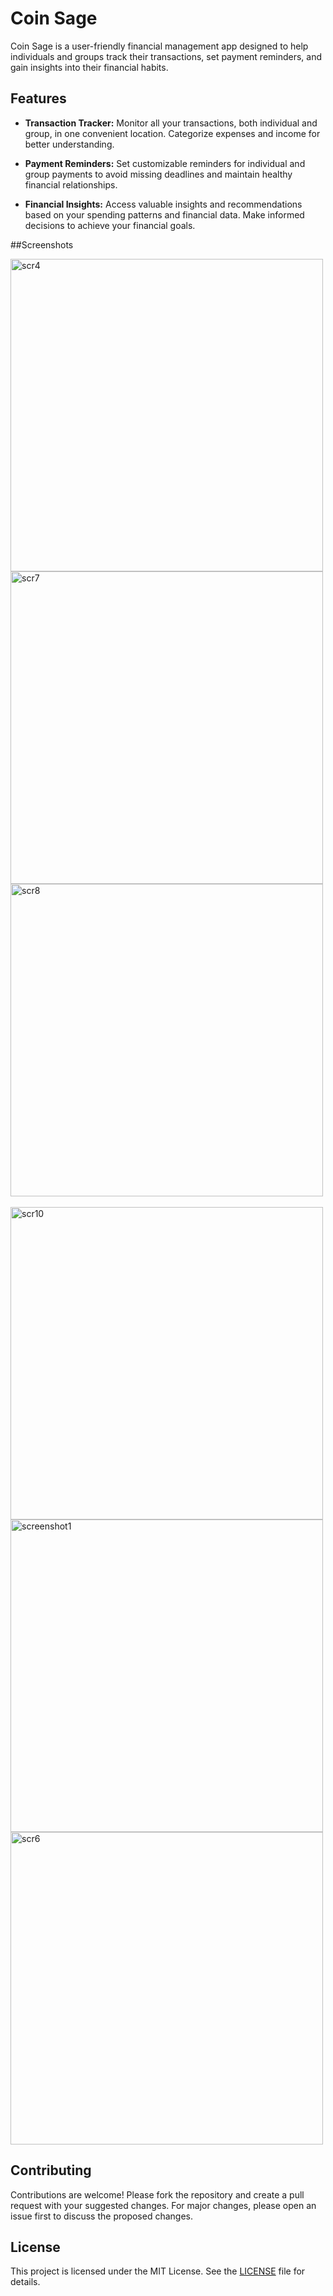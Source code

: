 
# Coin Sage

Coin Sage is a user-friendly financial management app designed to help individuals and groups track their transactions, set payment reminders, and gain insights into their financial habits.

## Features

- **Transaction Tracker:** Monitor all your transactions, both individual and group, in one convenient location. Categorize expenses and income for better understanding.

- **Payment Reminders:** Set customizable reminders for individual and group payments to avoid missing deadlines and maintain healthy financial relationships.

- **Financial Insights:** Access valuable insights and recommendations based on your spending patterns and financial data. Make informed decisions to achieve your financial goals.

##Screenshots

<img src="https://github.com/NehaJainG/Coin-Sage/assets/127672058/56ad1250-1051-4791-b0cd-5712b6dfd2d2" alt="scr4" height="500"/>

<img src="https://github.com/NehaJainG/Coin-Sage/assets/127672058/52e11e79-0a0d-427c-88bc-67a006e8095c" alt="scr7" height="500"/>

<img src="https://github.com/NehaJainG/Coin-Sage/assets/127672058/79d04715-9757-40b2-8144-444061b10561" alt="scr8" height="500"/>
<br><br>
<img src="https://github.com/NehaJainG/Coin-Sage/assets/127672058/ba75cb8c-88eb-4297-9755-135db6c00f2f" alt="scr10" height="500"/>

<img src="https://github.com/NehaJainG/Coin-Sage/assets/127672058/953f66e1-4f82-407e-a917-afeea65c267a" alt="screenshot1" height="500"/>

<img src="https://github.com/NehaJainG/Coin-Sage/assets/127672058/f8f7f411-cbbb-4db4-a290-7e54f36029bd" alt="scr6" height="500"/>


## Contributing


Contributions are welcome! Please fork the repository and create a pull request with your suggested changes. For major changes, please open an issue first to discuss the proposed changes.

## License

This project is licensed under the MIT License. See the [LICENSE](LICENSE) file for details.

